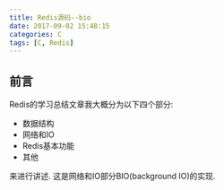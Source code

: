 ```yaml
---
title: Redis源码--bio
date: 2017-09-02 15:48:15
categories: C 
tags: [C, Redis]
---
```



## 前言

Redis的学习总结文章我大概分为以下四个部分:

- 数据结构
- 网络和IO
- Redis基本功能
- 其他

来进行讲述. 这是网络和IO部分BIO(background IO)的实现.
<!--more-->
